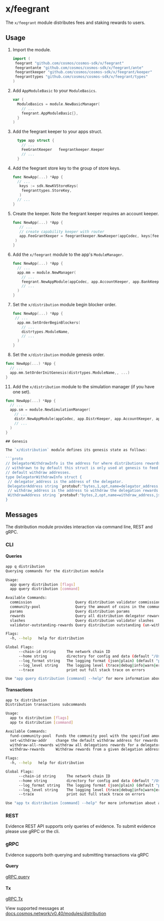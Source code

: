# x/feegrant

The `x/feegrant` module distributes fees and staking rewards to users.

## Usage

1. Import the module.

   ```go
   import (
    feegrant "github.com/cosmos/cosmos-sdk/x/feegrant"
    feegrantante "github.com/cosmos/cosmos-sdk/x/feegrant/ante"
    feegrantkeeper "github.com/cosmos/cosmos-sdk/x/feegrant/keeper"
    feegranttypes "github.com/cosmos/cosmos-sdk/x/feegrant/types"
   )
   ```

2. Add `AppModuleBasic` to your `ModuleBasics`.

    ```go
    var (
      ModuleBasics = module.NewBasicManager(
        // ...
        feegrant.AppModuleBasic{},
      }
    )
    ```

3. Add the feegrant keeper to your apps struct.

    ```go
      type app struct {
        // ...
        FeeGrantKeeper   feegrantkeeper.Keeper
        // ...
      }
    ```

4. Add the feegrant store key to the group of store keys.

   ```go
   func NewApp(...) *App {
     // ...
      keys := sdk.NewKVStoreKeys(
       feegranttypes.StoreKey,
      )
     // ...
   }
   ```

5. Create the keeper. Note the feegrant keeper requires an account keeper.

   ```go
   func NewApp(...) *App {
      // ...
      // create capability keeper with router
      app.FeeGrantKeeper = feegrantkeeper.NewKeeper(appCodec, keys[feegranttypes.StoreKey], app.AccountKeeper)
	)
   }
   ```

8. Add the `x/feegrant` module to the app's `ModuleManager`.

   ```go
   func NewApp(...) *App {
     // ...
     app.mm = module.NewManager(
       // ...
       feegrant.NewAppModule(appCodec, app.AccountKeeper, app.BankKeeper, app.FeeGrantKeeper, app.interfaceRegistry),
       // ...
     )
   }
   ```

9. Set the `x/distribution` module begin blocker order.

    ```go
    func NewApp(...) *App {
     // ...
      app.mm.SetOrderBeginBlockers(
        // ...
        distrtypes.ModuleName,
        // ...
      )
    }
    ```

10.  Set the `x/distribution` module genesis order.

   ```go
   func NewApp(...) *App {
     // ...
     app.mm.SetOrderInitGenesis(distrtypes.ModuleName,, ...)
   }
   ```

11. Add the `x/distribution` module to the simulation manager (if you have one set).

   ```go
   func NewApp(...) *App {
     // ...
     app.sm = module.NewSimulationManager(
       // ...
       distr.NewAppModule(appCodec, app.DistrKeeper, app.AccountKeeper, app.BankKeeper, app.StakingKeeper),
       // ...
     )
   }

## Genesis

The `x/distribution` module defines its genesis state as follows:

```proto
// DelegatorWithdrawInfo is the address for where distributions rewards are
// withdrawn to by default this struct is only used at genesis to feed in
// default withdraw addresses.
type DelegatorWithdrawInfo struct {
	// delegator_address is the address of the delegator.
	DelegatorAddress string `protobuf:"bytes,1,opt,name=delegator_address,json=delegatorAddress,proto3" json:"delegator_address,omitempty" yaml:"delegator_address"`
	// withdraw_address is the address to withdraw the delegation rewards to.
	WithdrawAddress string `protobuf:"bytes,2,opt,name=withdraw_address,json=withdrawAddress,proto3" json:"withdraw_address,omitempty" yaml:"withdraw_address"`
}
```

## Messages

The distribution module provides interaction via command line, REST and gRPC.

### CLI

#### Queries

```sh
app q distribution
Querying commands for the distribution module

Usage:
  app query distribution [flags]
  app query distribution [command]

Available Commands:
  commission                    Query distribution validator commission
  community-pool                Query the amount of coins in the community pool
  params                        Query distribution params
  rewards                       Query all distribution delegator rewards or rewards from a particular validator
  slashes                       Query distribution validator slashes
  validator-outstanding-rewards Query distribution outstanding (un-withdrawn) rewards for a validator and all their delegations

Flags:
  -h, --help   help for distribution

Global Flags:
      --chain-id string     The network chain ID
      --home string         directory for config and data (default "/Users/markobaricevic/.simapp")
      --log_format string   The logging format (json|plain) (default "plain")
      --log_level string    The logging level (trace|debug|info|warn|error|fatal|panic) (default "info")
      --trace               print out full stack trace on errors

Use "app query distribution [command] --help" for more information about a command.
```

#### Transactions

```sh
app tx distribution
Distribution transactions subcommands

Usage:
  app tx distribution [flags]
  app tx distribution [command]

Available Commands:
  fund-community-pool  Funds the community pool with the specified amount
  set-withdraw-addr    change the default withdraw address for rewards associated with an address
  withdraw-all-rewards withdraw all delegations rewards for a delegator
  withdraw-rewards     Withdraw rewards from a given delegation address, and optionally withdraw validator commission if the delegation address given is a validator operator

Flags:
  -h, --help   help for distribution

Global Flags:
      --chain-id string     The network chain ID
      --home string         directory for config and data (default "/Users/markobaricevic/.simapp")
      --log_format string   The logging format (json|plain) (default "plain")
      --log_level string    The logging level (trace|debug|info|warn|error|fatal|panic) (default "info")
      --trace               print out full stack trace on errors

Use "app tx distribution [command] --help" for more information about a command.
```


### REST

Evidence REST API supports only queries of evidence. To submit evidence please use gRPC or the cli.

### gRPC

Evidence supports both querying and submitting transactions via gRPC

#### Query

[gRPC query](https://docs.cosmos.network/master/core/proto-docs.html#cosmos/distribution/v1beta1/query.proto)

#### Tx

[gRPC Tx](https://docs.cosmos.network/master/core/proto-docs.html#cosmos-distribution-v1beta1-tx-proto)

View supported messages at [docs.cosmos.network/v0.40/modules/distribution](https://docs.cosmos.network/master/modules/distribution/04_messages.html)
